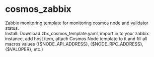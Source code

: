# cosmos_zabbix
Zabbix monitoring template for monitoring cosmos node and validator status.\
Install: Download zbx_cosmos_template.yaml, import in to your zabbix instance, add host item, attach Cosmos Node template to it and fill all macros values ({$NODE_API_ADDRESS}, {$NODE_RPC_ADDRESS}, {$VALOPER}, etc.)
